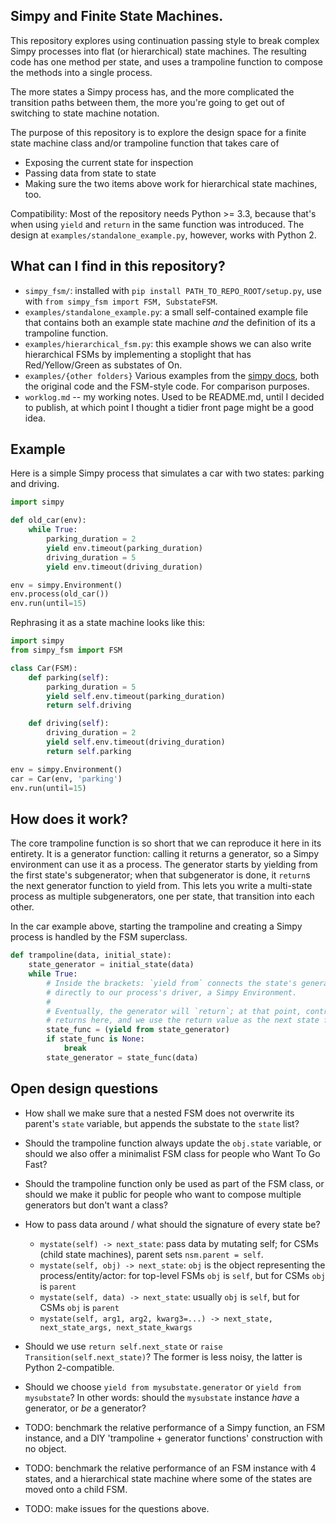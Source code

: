 ## Simpy and Finite State Machines.

This repository explores using continuation passing style to break complex Simpy processes into flat (or hierarchical) state machines.
The resulting code has one method per state, and uses a trampoline function to compose the methods into a single process.

The more states a Simpy process has, and the more complicated the transition paths
between them, the more you're going to get out of switching to state machine
notation.

The purpose of this repository is to explore the design space for a finite state machine class and/or trampoline function that takes care of
- Exposing the current state for inspection
- Passing data from state to state
- Making sure the two items above work for hierarchical state machines, too.

Compatibility: Most of the repository needs Python >= 3.3, because that's when using `yield` and `return` in the same function was introduced. The design at `examples/standalone_example.py`, however, works with Python 2.

## What can I find in this repository?

- `simpy_fsm/`: installed with `pip install PATH_TO_REPO_ROOT/setup.py`, use with `from simpy_fsm import FSM, SubstateFSM`.
- `examples/standalone_example.py`: a small self-contained example file that contains both an example state machine _and_ the definition of its a trampoline function.
- `examples/hierarchical_fsm.py`: this example shows we can also write hierarchical FSMs by implementing a stoplight that has Red/Yellow/Green as substates of On.
- `examples/{other folders}` Various examples from the [simpy docs](https://simpy.readthedocs.io/en/4.0.1/simpy_intro/index.html), both the original code and the FSM-style code. For comparison purposes.
- `worklog.md` -- my working notes. Used to be README.md, until I decided to publish, at which point I thought a tidier front page might be a good idea.

## Example

Here is a simple Simpy process that simulates a car with two states: parking and driving.

```python
import simpy

def old_car(env):
    while True:
        parking_duration = 2
        yield env.timeout(parking_duration)
        driving_duration = 5
        yield env.timeout(driving_duration)

env = simpy.Environment()
env.process(old_car())
env.run(until=15)
```

Rephrasing it as a state machine looks like this:

```python
import simpy
from simpy_fsm import FSM

class Car(FSM):
    def parking(self):
        parking_duration = 5
        yield self.env.timeout(parking_duration)
        return self.driving

    def driving(self):
        driving_duration = 2
        yield self.env.timeout(driving_duration)
        return self.parking

env = simpy.Environment()
car = Car(env, 'parking')
env.run(until=15)
```


## How does it work?

The core trampoline function is so short that we can reproduce it here in its entirety.
It is a generator function: calling it returns a generator, so a Simpy environment can use it as a process.
The generator starts by yielding from the first state's subgenerator; when that subgenerator is done, it `return`s the next generator function to yield from.
This lets you write a multi-state process as multiple subgenerators, one per state, that transition into each other.

In the car example above, starting the trampoline and creating a Simpy process is handled by the FSM superclass.

```python
def trampoline(data, initial_state):
    state_generator = initial_state(data)
    while True:
        # Inside the brackets: `yield from` connects the state's generator
        # directly to our process's driver, a Simpy Environment.
        #
        # Eventually, the generator will `return`; at that point, control
        # returns here, and we use the return value as the next state function.
        state_func = (yield from state_generator)
        if state_func is None:
            break
        state_generator = state_func(data)
```


## Open design questions

- How shall we make sure that a nested FSM does not overwrite its parent's `state` variable, but appends the substate to the `state` list?

- Should the trampoline function always update the `obj.state` variable, or should we also offer a minimalist FSM class for people who Want To Go Fast?

- Should the trampoline function only be used as part of the FSM class, or should we make it public for people who want to compose multiple generators but don't want a class?

- How to pass data around / what should the signature of every state be?
  - `mystate(self) -> next_state`: pass data by mutating self; for CSMs (child state machines), parent sets `nsm.parent = self`.
  - `mystate(self, obj) -> next_state`: `obj` is the object representing the process/entity/actor: for top-level FSMs `obj` is `self`, but for CSMs `obj` is `parent`
  - `mystate(self, data) -> next_state`: usually `obj` is `self`, but for CSMs `obj` is `parent`
  - `mystate(self, arg1, arg2, kwarg3=...) -> next_state, next_state_args, next_state_kwargs`

- Should we use `return self.next_state` or `raise Transition(self.next_state)`?
  The former is less noisy, the latter is Python 2-compatible.

- Should we choose `yield from mysubstate.generator` or `yield from mysubstate`?
  In other words: should the `mysubstate` instance _have_ a generator, or _be_ a generator?

- TODO: benchmark the relative performance of a Simpy function, an FSM instance, and a DIY 'trampoline + generator functions' construction with no object.

- TODO: benchmark the relative performance of an FSM instance with 4 states, and a hierarchical state machine where some of the states are moved onto a child FSM.

- TODO: make issues for the questions above.
